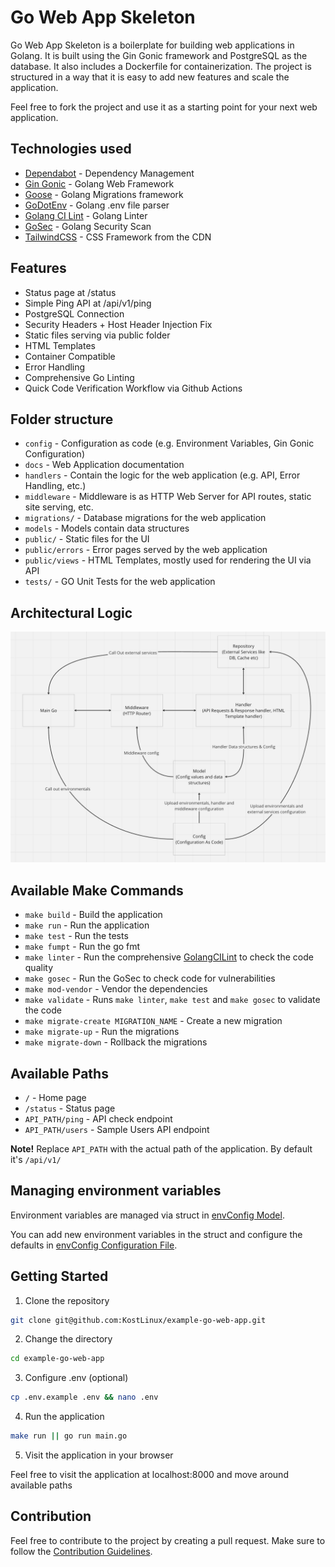 # Go Web App Skeleton

Go Web App Skeleton is a boilerplate for building web applications in Golang. It is built using the Gin Gonic framework and PostgreSQL as the database. It also includes a Dockerfile for containerization. The project is structured in a way that it is easy to add new features and scale the application.

Feel free to fork the project and use it as a starting point for your next web application.

## Technologies used

- [Dependabot](https://github.com/dependabot) - Dependency Management
- [Gin Gonic](https://github.com/gin-gonic/gin) - Golang Web Framework
- [Goose](https://github.com/pressly/goose) - Golang Migrations framework
- [GoDotEnv](https://github.com/joho/godotenv) - Golang .env file parser
- [Golang CI Lint](https://github.com/golangci/golangci-lint) - Golang Linter
- [GoSec](https://github.com/securego/gosec) - Golang Security Scan
- [TailwindCSS](https://tailwindcss.com/docs/installation/play-cdn) - CSS Framework from the CDN

## Features

- Status page at /status
- Simple Ping API at /api/v1/ping
- PostgreSQL Connection
- Security Headers + Host Header Injection Fix
- Static files serving via public folder
- HTML Templates
- Container Compatible
- Error Handling
- Comprehensive Go Linting
- Quick Code Verification Workflow via Github Actions

## Folder structure

- `config` - Configuration as code (e.g. Environment Variables, Gin Gonic Configuration)
- `docs` - Web Application documentation
- `handlers` - Contain the logic for the web application (e.g. API, Error Handling, etc.)
- `middleware` - Middleware is as HTTP Web Server for API routes, static site serving, etc. 
- `migrations/` - Database migrations for the web application
- `models` - Models contain data structures
- `public/` - Static files for the UI
- `public/errors` - Error pages served by the web application
- `public/views` - HTML Templates, mostly used for rendering the UI via API
- `tests/` - GO Unit Tests for the web application

## Architectural Logic
![Architecture](./docs/assets/architecture.png)

## Available Make Commands

- `make build` - Build the application
- `make run` - Run the application
- `make test` - Run the tests
- `make fumpt` - Run the go fmt
- `make linter` - Run the comprehensive [GolangCILint](.golangci.yml) to check the code quality
- `make gosec` - Run the GoSec to check code for vulnerabilities
- `make mod-vendor` - Vendor the dependencies
- `make validate` - Runs `make linter`, `make test` and `make gosec` to validate the code
- `make migrate-create MIGRATION_NAME` - Create a new migration
- `make migrate-up` - Run the migrations
- `make migrate-down` - Rollback the migrations

## Available Paths

- `/` - Home page
- `/status` - Status page
- `API_PATH/ping` - API check endpoint
- `API_PATH/users` - Sample Users API endpoint

**Note!** Replace `API_PATH` with the actual path of the application. By default it's `/api/v1/`

## Managing environment variables

Environment variables are managed via struct in [envConfig Model](./src/model/envConfig.go). 

You can add new environment variables in the struct and configure the defaults in [envConfig Configuration File](./src/config/envConfig.go).

## Getting Started

1. Clone the repository

```bash
git clone git@github.com:KostLinux/example-go-web-app.git
```

2. Change the directory

```bash
cd example-go-web-app
```

3. Configure .env (optional)

```bash
cp .env.example .env && nano .env
```

4. Run the application

```bash
make run || go run main.go
```

5. Visit the application in your browser

Feel free to visit the application at localhost:8000 and move around available paths

## Contribution

Feel free to contribute to the project by creating a pull request. Make sure to follow the [Contribution Guidelines](https://docs.github.com/en/get-started/exploring-projects-on-github/contributing-to-a-project).